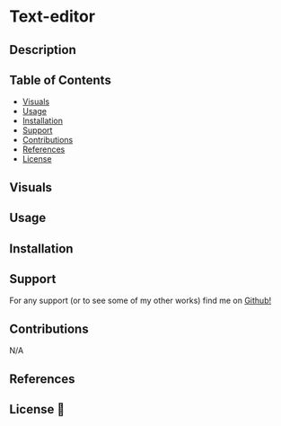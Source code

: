# Text-editor
<!-- //  "concurrently": "^8.2.0" -->
## Description 
<!-- just put the repo here since its a render deployment __<u>[Text editior](https://github.com/TheR16H/)__.</u> the 
 >> [Render deployment](hihihihih) <<
  -->
## Table of Contents

- [Visuals](#visuals)
- [Usage](#usage)
- [Installation](#installation)
- [Support](#support)
- [Contributions](#contributions)
- [References](#references)
- [License](#license)

## Visuals
 <!-- ![ScreenShot1](./Assets/visual1.png) 
 ![Gif](./Assets/visual2.gif)
-->

## Usage


## Installation
<!-- just simply run the following commands in your terminal the first to install the necessary npm packages.
```
npm i
``` 
This second optional command if needed
```
command 2 if needed
``` -->

## Support
For any support (or to see some of my other works) find me on [Github!](https://github.com/TheR16H)

## Contributions
N/A

## References
<!-- - [REF](https://www.google.com) 
- [REF](https://www.google.com) 
- [REF](https://www.google.com)  -->

## License 🔔

<!-- MIT License

Copyright (c) 2024 Rashawn Hall

Permission is hereby granted, free of charge, to any person obtaining a copy
of this software and associated documentation files (the "Software"), to deal
in the Software without restriction, including without limitation the rights
to use, copy, modify, merge, publish, distribute, sublicense, and/or sell
copies of the Software, and to permit persons to whom the Software is
furnished to do so, subject to the following conditions:

The above copyright notice and this permission notice shall be included in all
copies or substantial portions of the Software.

THE SOFTWARE IS PROVIDED "AS IS", WITHOUT WARRANTY OF ANY KIND, EXPRESS OR
IMPLIED, INCLUDING BUT NOT LIMITED TO THE WARRANTIES OF MERCHANTABILITY,
FITNESS FOR A PARTICULAR PURPOSE AND NONINFRINGEMENT. IN NO EVENT SHALL THE
AUTHORS OR COPYRIGHT HOLDERS BE LIABLE FOR ANY CLAIM, DAMAGES OR OTHER
LIABILITY, WHETHER IN AN ACTION OF CONTRACT, TORT OR OTHERWISE, ARISING FROM,
OUT OF OR IN CONNECTION WITH THE SOFTWARE OR THE USE OR OTHER DEALINGS IN THE
SOFTWARE. -->

